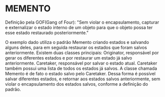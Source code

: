 MEMENTO
=======

Definição pela GOF(Gang of Four): "Sem violar o encapsulamento, capturar e externalizar o estado interno de um objeto para que
                                   o objeto possa ter esse estado restaurado posteriormente."

O exemplo dado utiliza o padrão Memento criando estados e salvando alguns deles, para em seguida restaurar os estados que foram
salvos anteriormente. Existem duas classes principais: Originator, responsável por gerar os diferentes estados e por restaurar
um estado já salvo anteriormente. Caretaker, responsável por salvar o estado atual. Caretaker também possui uma lista de todos
os estados já salvos. A classe chamada Memento é de fato o estado salvo pelo Caretaker. Dessa forma é possível salvar diferentes
estados, e retornar aos estados salvos anteriormente, sem violar o encapsulamento dos estados salvos, conforme a definição do padrão.

